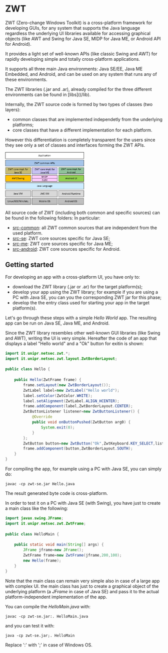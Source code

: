 # ZWT

ZWT (Zero-change Windows Toolkit) is a cross-platform framework for developing GUIs, for any system that supports the Java language regardless the underlying UI libraries available for accessing graphical objects (like AWT and Swing for Java SE, MIDP for Java ME, or Android API for Android).

It provides a light set of well-known APIs (like classic Swing and AWT) for rapidly developing simple and totally cross-platform applications.

It supports all three main Java environments: Java SE/EE, Java ME Embedded, and Android, and can be used on any system that runs any of these environments.

The ZWT libraries (.jar and .ar), already compiled for the three different environments can be found in [libs]((/lib).

Internally, the ZWT source code is formed by two types of classes (two layers):

* common classes that are implemented independetly from the underlying platforms;
* core classes that have a different implementation for each platform.

However this differentiation is completely transparent for the users since they see only a set of classes and interfaces forming the ZWT APIs.

<img src="images/zwt-architecture.png" width="50%">

All source code of ZWT (including both common and specific sources) can be found in the following folders:
In particular:

* [src-common](/src-common): all ZWT common sources that are independent from the used platform.
* [src-se](/src-se): ZWT core sources specific for Java SE;
* [src-me](/src-me): ZWT core sources specific for Java ME;
* [src-android](/src-android): ZWT core sources specific for Android.


## Getting started

For developing an app with a cross-platform UI, you have only to:

* download the ZWT library (.jar or .ar) for the target platform(s);
* develop your app using the ZWT library; for example if you are using a PC with Java SE, you can you the corresponding ZWT jar for this phase;
* develop the the entry class used for starting your app in the target platform(s).

Let's go through these steps with a simple *Hello World* app. The resulting app can be run on Java SE, Java ME, and Android.

Since the ZWT library resembles other well-known GUI libraries (like Swing and AWT), writing the UI is very simple. Hereafter the code of an app that displays a label "Hello world" and a "Ok" button for exitin is shown:

```java
import it.unipr.netsec.zwt.*;
import it.unipr.netsec.zwt.layout.ZwtBorderLayout;

public class Hello {

	public Hello(ZwtFrame frame) {
		frame.setLayout(new ZwtBorderLayout());
		ZwtLabel label=new ZwtLabel("Hello world");
		label.setColor(ZwtColor.WHITE);
		label.setAlignment(ZwtLabel.ALIGN_HCENTER);
		frame.addComponent(label,ZwtBorderLayout.CENTER);
		ZwtButtonListener listener=new ZwtButtonListener() {
			@Override
			public void onButtonPushed(ZwtButton arg0) {
				System.exit(0);
			}
		};
		ZwtButton button=new ZwtButton("Ok",ZwtKeyboard.KEY_SELECT,listener);
		frame.addComponent(button,ZwtBorderLayout.SOUTH);
	}
}
```

For compiling the app, for example using a PC with Java SE, you can simply do:

```console
javac -cp zwt-se.jar Hello.java
```
The result generated byte code is cross-platform.

In order to test it on a PC with Java SE (with Swing), you have just to create a main class like the following:

```java
import javax.swing.JFrame;
import it.unipr.netsec.zwt.ZwtFrame;

public class HelloMain {

	public static void main(String[] args) {
		JFrame jframe=new JFrame();
		ZwtFrame frame=new ZwtFrame(jframe,200,100);
		new Hello(frame);
	}
}
```

Note that the main class can remain very simple also in case of a large app with complex UI. the main class has just to create a graphical object of the underlying platform (a *JFrame* in case of Java SE) and pass it to the actual platform-independent implementation of the app.

You can compile the *HelloMain.java* with:

```console
javac -cp zwt-se.jar:. HelloMain.java
```

and you can test it with:

```console
java -cp zwt-se.jar;. HelloMain
```

Replace ':' with ';' in case of Windows OS.
